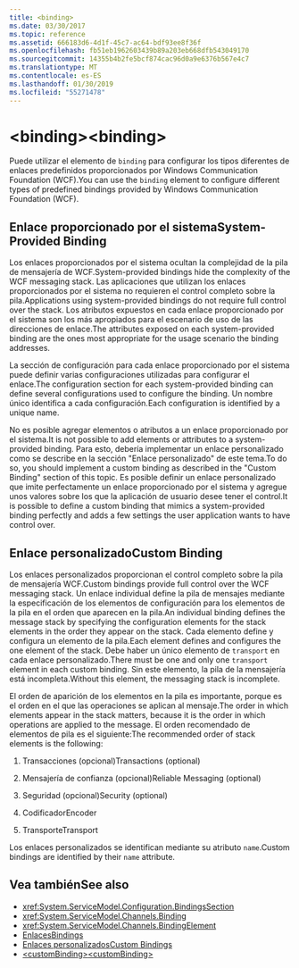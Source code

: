 ```yaml
---
title: <binding>
ms.date: 03/30/2017
ms.topic: reference
ms.assetid: 666183d6-4d1f-45c7-ac64-bdf93ee8f36f
ms.openlocfilehash: fb51eb1962603439b89a203eb668dfb543049170
ms.sourcegitcommit: 14355b4b2fe5bcf874cac96d0a9e6376b567e4c7
ms.translationtype: MT
ms.contentlocale: es-ES
ms.lasthandoff: 01/30/2019
ms.locfileid: "55271478"
---
```

# <a name="binding"></a><span data-ttu-id="fea50-101">\<binding></span><span class="sxs-lookup"><span data-stu-id="fea50-101">\<binding></span></span>
<span data-ttu-id="fea50-102">Puede utilizar el elemento de `binding` para configurar los tipos diferentes de enlaces predefinidos proporcionados por Windows Communication Foundation (WCF).</span><span class="sxs-lookup"><span data-stu-id="fea50-102">You can use the `binding` element to configure different types of predefined bindings provided by Windows Communication Foundation (WCF).</span></span>  
  
## <a name="system-provided-binding"></a><span data-ttu-id="fea50-103">Enlace proporcionado por el sistema</span><span class="sxs-lookup"><span data-stu-id="fea50-103">System-Provided Binding</span></span>  
 <span data-ttu-id="fea50-104">Los enlaces proporcionados por el sistema ocultan la complejidad de la pila de mensajería de WCF.</span><span class="sxs-lookup"><span data-stu-id="fea50-104">System-provided bindings hide the complexity of the WCF messaging stack.</span></span> <span data-ttu-id="fea50-105">Las aplicaciones que utilizan los enlaces proporcionados por el sistema no requieren el control completo sobre la pila.</span><span class="sxs-lookup"><span data-stu-id="fea50-105">Applications using system-provided bindings do not require full control over the stack.</span></span> <span data-ttu-id="fea50-106">Los atributos expuestos en cada enlace proporcionado por el sistema son los más apropiados para el escenario de uso de las direcciones de enlace.</span><span class="sxs-lookup"><span data-stu-id="fea50-106">The attributes exposed on each system-provided binding are the ones most appropriate for the usage scenario the binding addresses.</span></span>  
  
 <span data-ttu-id="fea50-107">La sección de configuración para cada enlace proporcionado por el sistema puede definir varias configuraciones utilizadas para configurar el enlace.</span><span class="sxs-lookup"><span data-stu-id="fea50-107">The configuration section for each system-provided binding can define several configurations used to configure the binding.</span></span> <span data-ttu-id="fea50-108">Un nombre único identifica a cada configuración.</span><span class="sxs-lookup"><span data-stu-id="fea50-108">Each configuration is identified by a unique name.</span></span>  
  
 <span data-ttu-id="fea50-109">No es posible agregar elementos o atributos a un enlace proporcionado por el sistema.</span><span class="sxs-lookup"><span data-stu-id="fea50-109">It is not possible to add elements or attributes to a system-provided binding.</span></span> <span data-ttu-id="fea50-110">Para esto, debería implementar un enlace personalizado como se describe en la sección "Enlace personalizado" de este tema.</span><span class="sxs-lookup"><span data-stu-id="fea50-110">To do so, you should implement a custom binding as described in the "Custom Binding" section of this topic.</span></span> <span data-ttu-id="fea50-111">Es posible definir un enlace personalizado que imite perfectamente un enlace proporcionado por el sistema y agregue unos valores sobre los que la aplicación de usuario desee tener el control.</span><span class="sxs-lookup"><span data-stu-id="fea50-111">It is possible to define a custom binding that mimics a system-provided binding perfectly and adds a few settings the user application wants to have control over.</span></span>  
  
## <a name="custom-binding"></a><span data-ttu-id="fea50-112">Enlace personalizado</span><span class="sxs-lookup"><span data-stu-id="fea50-112">Custom Binding</span></span>  
 <span data-ttu-id="fea50-113">Los enlaces personalizados proporcionan el control completo sobre la pila de mensajería WCF.</span><span class="sxs-lookup"><span data-stu-id="fea50-113">Custom bindings provide full control over the WCF messaging stack.</span></span> <span data-ttu-id="fea50-114">Un enlace individual define la pila de mensajes mediante la especificación de los elementos de configuración para los elementos de la pila en el orden que aparecen en la pila.</span><span class="sxs-lookup"><span data-stu-id="fea50-114">An individual binding defines the message stack by specifying the configuration elements for the stack elements in the order they appear on the stack.</span></span> <span data-ttu-id="fea50-115">Cada elemento define y configura un elemento de la pila.</span><span class="sxs-lookup"><span data-stu-id="fea50-115">Each element defines and configures the one element of the stack.</span></span> <span data-ttu-id="fea50-116">Debe haber un único elemento de `transport` en cada enlace personalizado.</span><span class="sxs-lookup"><span data-stu-id="fea50-116">There must be one and only one `transport` element in each custom binding.</span></span> <span data-ttu-id="fea50-117">Sin este elemento, la pila de la mensajería está incompleta.</span><span class="sxs-lookup"><span data-stu-id="fea50-117">Without this element, the messaging stack is incomplete.</span></span>  
  
 <span data-ttu-id="fea50-118">El orden de aparición de los elementos en la pila es importante, porque es el orden en el que las operaciones se aplican al mensaje.</span><span class="sxs-lookup"><span data-stu-id="fea50-118">The order in which elements appear in the stack matters, because it is the order in which operations are applied to the message.</span></span> <span data-ttu-id="fea50-119">El orden recomendado de elementos de pila es el siguiente:</span><span class="sxs-lookup"><span data-stu-id="fea50-119">The recommended order of stack elements is the following:</span></span>  
  
1.  <span data-ttu-id="fea50-120">Transacciones (opcional)</span><span class="sxs-lookup"><span data-stu-id="fea50-120">Transactions (optional)</span></span>  
  
2.  <span data-ttu-id="fea50-121">Mensajería de confianza (opcional)</span><span class="sxs-lookup"><span data-stu-id="fea50-121">Reliable Messaging (optional)</span></span>  
  
3.  <span data-ttu-id="fea50-122">Seguridad (opcional)</span><span class="sxs-lookup"><span data-stu-id="fea50-122">Security (optional)</span></span>  
  
4.  <span data-ttu-id="fea50-123">Codificador</span><span class="sxs-lookup"><span data-stu-id="fea50-123">Encoder</span></span>  
  
5.  <span data-ttu-id="fea50-124">Transporte</span><span class="sxs-lookup"><span data-stu-id="fea50-124">Transport</span></span>  
  
 <span data-ttu-id="fea50-125">Los enlaces personalizados se identifican mediante su atributo `name`.</span><span class="sxs-lookup"><span data-stu-id="fea50-125">Custom bindings are identified by their `name` attribute.</span></span>  
  
## <a name="see-also"></a><span data-ttu-id="fea50-126">Vea también</span><span class="sxs-lookup"><span data-stu-id="fea50-126">See also</span></span>
- <xref:System.ServiceModel.Configuration.BindingsSection>
- <xref:System.ServiceModel.Channels.Binding>
- <xref:System.ServiceModel.Channels.BindingElement>
- [<span data-ttu-id="fea50-127">Enlaces</span><span class="sxs-lookup"><span data-stu-id="fea50-127">Bindings</span></span>](../../../docs/framework/wcf/bindings.md)
- [<span data-ttu-id="fea50-128">Enlaces personalizados</span><span class="sxs-lookup"><span data-stu-id="fea50-128">Custom Bindings</span></span>](../../../docs/framework/wcf/extending/custom-bindings.md)
- [<span data-ttu-id="fea50-129">\<customBinding></span><span class="sxs-lookup"><span data-stu-id="fea50-129">\<customBinding></span></span>](../../../docs/framework/configure-apps/file-schema/wcf/custombinding.md)
